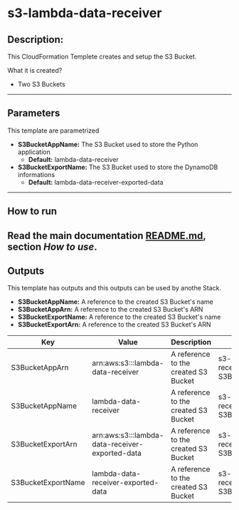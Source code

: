 # s3-lambda-data-receiver

## Description:

This CloudFormation Templete creates and setup the S3 Bucket. 

What it is created?

- Two S3 Buckets

---
## Parameters

This template are parametrized

- **S3BucketAppName:** The S3 Bucket used to store the Python application
    - **Default:** lambda-data-receiver
- **S3BucketExportName:** The S3 Bucket used to store the DynamoDB informations
    - **Default:** lambda-data-receiver-exported-data
---

## How to run
Read the main documentation [README.md](../README.md), section *How to use*.
---

## Outputs

This template has outputs and this outputs can be used by anothe Stack.
- **S3BucketAppName:** A reference to the created S3 Bucket's name
- **S3BucketAppArn:** A reference to the created S3 Bucket's ARN
- **S3BucketExportName:** A reference to the created S3 Bucket's name
- **S3BucketExportArn:** A reference to the created S3 Bucket's ARN

| Key                | Value                                           | Description                          | Export name                                |
|--------------------|-------------------------------------------------|--------------------------------------|--------------------------------------------|
| S3BucketAppArn     | arn:aws:s3:::lambda-data-receiver               | A reference to the created S3 Bucket | s3-lambda-data-receiver-S3BucketAppArn     |
| S3BucketAppName    | lambda-data-receiver                            | A reference to the created S3 Bucket | s3-lambda-data-receiver-S3BucketAppName    |
| S3BucketExportArn  | arn:aws:s3:::lambda-data-receiver-exported-data | A reference to the created S3 Bucket | s3-lambda-data-receiver-S3BucketExportArn  |
| S3BucketExportName | lambda-data-receiver-exported-data              | A reference to the created S3 Bucket | s3-lambda-data-receiver-S3BucketExportName |
